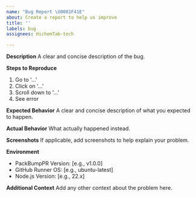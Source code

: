 ```yaml
---
name: "Bug Report \U0001F41E"
about: Create a report to help us improve
title: ''
labels: bug
assignees: HichemTab-tech

---
```


**Description**
A clear and concise description of the bug.

**Steps to Reproduce**
1. Go to '...'
2. Click on '...'
3. Scroll down to '...'
4. See error

**Expected Behavior**
A clear and concise description of what you expected to happen.

**Actual Behavior**
What actually happened instead.

**Screenshots**
If applicable, add screenshots to help explain your problem.

**Environment**
- PackBumpPR Version: [e.g., v1.0.0]
- GitHub Runner OS: [e.g., ubuntu-latest]
- Node.js Version: [e.g., 22.x]

**Additional Context**
Add any other context about the problem here.
